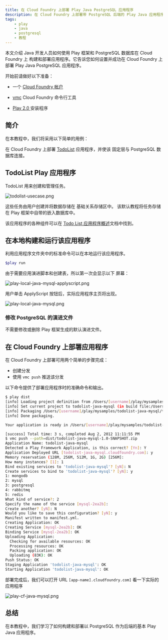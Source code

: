 ```yaml
---
title: 在 Cloud Foundry 上部署 Play Java PostgreSQL 应用程序
description: 在 Cloud Foundry 上部署带 PostgreSQL 后端的 Play Java 应用程序
tags:
    - play
    - java
    - postgresql
    - 教程
---
```


本文介绍 Java 开发人员如何使用 Play 框架和 PostgreSQL 数据库在 Cloud Foundry 上
构建和部署应用程序。它告诉您如何设置并成功在 Cloud Foundry 上部署
Play Java PostgreSQL 应用程序。



开始前请做好以下准备：

+  一个 [Cloud Foundry 帐户](http://cloudfoundry.com/signup)

+  [vmc](/tools/vmc/installing-vmc.html) Cloud Foundry 命令行工具

+  [Play 2.0 ](http://www.playframework.org/documentation/2.0.2/Home) 安装程序

## 简介

在本教程中，我们将采用以下简单的用例：

在 Cloud Foundry 上部署 [TodoList]( http://www.playframework.org/documentation/2.0.2/JavaTodoList ) 应用程序，并使该
固定层与 PostgreSQL 数据库连接。

## TodoList Play 应用程序

TodoList 用来创建和管理任务。

![todolist-usecase.png](/images/play/todolist-usecase.png)

这些任务由用户创建并将数据存储在
基础关系存储区中。
该默认教程将任务存储在 Play 框架中自带的嵌入数据库中。

该应用程序的各种组件可以在 [Todo List 应用程序概述]( /frameworks/play/todolistjavaapp.html )文档中找到。


## 在本地构建和运行该应用程序
利用应用程序文件夹中的标准命令可以在本地运行该应用程序。

``` bash
$play run
```
由于需要应用演进脚本和创建表，所以第一次会显示以下
屏幕：

![play-local-java-mysql-applyscript.png](/images/screenshots/play/play-local-java-mysql-applyscript.png)

用户单击 ApplyScript 按钮后，实际应用程序主页将出现。

![play-local-java-mysql.png](/images/screenshots/play/play-local-java-mysql.png)


### 修改 PostgreSQL 的演进文件

不需要修改或删除 Play 框架生成的默认演进文件。

## 在 Cloud Foundry 上部署应用程序
在 Cloud Foundry 上部署可用两个简单的步骤完成：

+  创建分发
+  使用 `vmc push` 推送该分发

以下命令提供了部署应用程序时的准确命令和输出。

``` bash
$ play dist
[info] Loading project definition from /Users/[username]/play/mysamples/todolist-java-mysql/project
[info] Set current project to todolist-java-mysql (in build file:/Users/rajdeepd/vmware/play/mysamples/todolist-java-mysql/)
[info] Packaging /Users/[username]/play/mysamples/todolist-java-mysql/target/scala-2.9.1/todolist-java-mysql_2.9.1-1.0-SNAPSHOT.jar ...
[info] Done packaging.

Your application is ready in /Users/[username]/play/mysamples/todolist-java-mysql/dist/todolist-java-mysql-1.0-SNAPSHOT.zip

[success] Total time: 3 s, completed Aug 2, 2012 11:11:55 PM
$ vmc push --path=dist/todolist-java-mysql-1.0-SNAPSHOT.zip
Application Name: todolist-java-mysql
Detected a Play Framework Application, is this correct? [Yn]: Y
Application Deployed URL [todolist-java-mysql.cloudfoundry.com]: y
Memory reservation (128M, 256M, 512M, 1G, 2G) [256M]:
How many instances? [1]: 1
Bind existing services to 'todolist-java-mysql'? [yN]: N
Create services to bind to 'todolist-java-mysql'? [yN]: y
1: mongodb
2: mysql
3: postgresql
4: rabbitmq
5: redis
What kind of service?: 2
Specify the name of the service [mysql-2ea2b]:
Create another? [yN]: N
Would you like to save this configuration? [yN]: y
Manifest written to manifest.yml.
Creating Application: OK
Creating Service [mysql-2ea2b]: OK
Binding Service [mysql-2ea2b]: OK
Uploading Application:
  Checking for available resources: OK
  Processing resources: OK
  Packing application: OK
  Uploading (83K): OK
Push Status: OK
Staging Application 'todolist-java-mysql': OK
Starting Application 'todolist-java-mysql': OK

```

部署完成后，我们可以打开 URL `[app-name].cloudfoundry.com]` 看一下实际的应用程序

![play-cf-java-mysql.png](/images/screenshots/play/play-cf-java-mysql.png)

## 总结
在本教程中，我们学习了如何构建和部署以 PostgreSQL 作为后端的基本 Play Java 应用程序。



